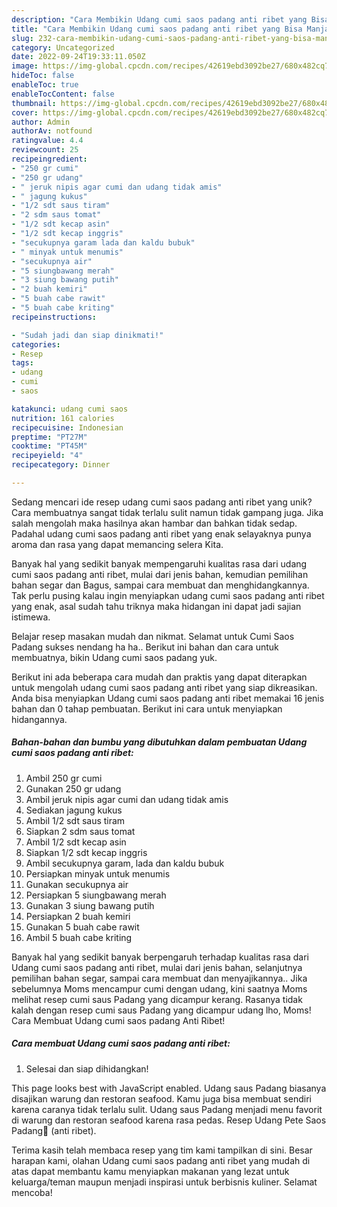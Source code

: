 ```yaml
---
description: "Cara Membikin Udang cumi saos padang anti ribet yang Bisa Manjain Lidah"
title: "Cara Membikin Udang cumi saos padang anti ribet yang Bisa Manjain Lidah"
slug: 232-cara-membikin-udang-cumi-saos-padang-anti-ribet-yang-bisa-manjain-lidah
category: Uncategorized
date: 2022-09-24T19:33:11.050Z
image: https://img-global.cpcdn.com/recipes/42619ebd3092be27/680x482cq70/udang-cumi-saos-padang-anti-ribet-foto-resep-utama.jpg
hideToc: false
enableToc: true
enableTocContent: false
thumbnail: https://img-global.cpcdn.com/recipes/42619ebd3092be27/680x482cq70/udang-cumi-saos-padang-anti-ribet-foto-resep-utama.jpg
cover: https://img-global.cpcdn.com/recipes/42619ebd3092be27/680x482cq70/udang-cumi-saos-padang-anti-ribet-foto-resep-utama.jpg
author: Admin
authorAv: notfound
ratingvalue: 4.4
reviewcount: 25
recipeingredient:
- "250 gr cumi"
- "250 gr udang"
- " jeruk nipis agar cumi dan udang tidak amis"
- " jagung kukus"
- "1/2 sdt saus tiram"
- "2 sdm saus tomat"
- "1/2 sdt kecap asin"
- "1/2 sdt kecap inggris"
- "secukupnya garam lada dan kaldu bubuk"
- " minyak untuk menumis"
- "secukupnya air"
- "5 siungbawang merah"
- "3 siung bawang putih"
- "2 buah kemiri"
- "5 buah cabe rawit"
- "5 buah cabe kriting"
recipeinstructions:

- "Sudah jadi dan siap dinikmati!"
categories:
- Resep
tags:
- udang
- cumi
- saos

katakunci: udang cumi saos 
nutrition: 161 calories
recipecuisine: Indonesian
preptime: "PT27M"
cooktime: "PT45M"
recipeyield: "4"
recipecategory: Dinner

---
```





Sedang mencari ide resep udang cumi saos padang anti ribet yang unik? Cara membuatnya sangat tidak terlalu sulit namun tidak gampang juga. Jika salah mengolah maka hasilnya akan hambar dan bahkan tidak sedap. Padahal udang cumi saos padang anti ribet yang enak selayaknya punya aroma dan rasa yang dapat memancing selera Kita.





Banyak hal yang sedikit banyak mempengaruhi kualitas rasa dari udang cumi saos padang anti ribet, mulai dari jenis bahan, kemudian pemilihan bahan segar dan Bagus, sampai cara membuat dan menghidangkannya. Tak perlu pusing kalau ingin menyiapkan udang cumi saos padang anti ribet yang enak,      asal sudah tahu triknya maka hidangan ini dapat jadi sajian istimewa.














Belajar resep masakan mudah dan nikmat. Selamat untuk Cumi Saos Padang sukses nendang ha ha.. Berikut ini bahan dan cara untuk membuatnya, bikin Udang cumi saos padang yuk.






Berikut ini ada beberapa cara mudah dan praktis yang dapat diterapkan untuk mengolah udang cumi saos padang anti ribet yang siap dikreasikan. Anda bisa menyiapkan Udang cumi saos padang anti ribet memakai 16 jenis bahan dan 0 tahap pembuatan. Berikut ini cara untuk menyiapkan hidangannya.

<!--inarticleads1-->

##### Bahan-bahan dan bumbu yang dibutuhkan dalam pembuatan Udang cumi saos padang anti ribet:

1. Ambil 250 gr cumi
1. Gunakan 250 gr udang
1. Ambil  jeruk nipis agar cumi dan udang tidak amis
1. Sediakan  jagung kukus
1. Ambil 1/2 sdt saus tiram
1. Siapkan 2 sdm saus tomat
1. Ambil 1/2 sdt kecap asin
1. Siapkan 1/2 sdt kecap inggris
1. Ambil secukupnya garam, lada dan kaldu bubuk
1. Persiapkan  minyak untuk menumis
1. Gunakan secukupnya air
1. Persiapkan 5 siungbawang merah
1. Gunakan 3 siung bawang putih
1. Persiapkan 2 buah kemiri
1. Gunakan 5 buah cabe rawit
1. Ambil 5 buah cabe kriting


Banyak hal yang sedikit banyak berpengaruh terhadap kualitas rasa dari Udang cumi saos padang anti ribet, mulai dari jenis bahan, selanjutnya pemilihan bahan segar, sampai cara membuat dan menyajikannya.. Jika sebelumnya Moms mencampur cumi dengan udang, kini saatnya Moms melihat resep cumi saus Padang yang dicampur kerang. Rasanya tidak kalah dengan resep cumi saus Padang yang dicampur udang lho, Moms! Cara Membuat Udang cumi saos padang Anti Ribet! 

<!--inarticleads2-->

##### Cara membuat Udang cumi saos padang anti ribet:


1. Selesai dan siap dihidangkan!

This page looks best with JavaScript enabled. Udang saus Padang biasanya disajikan warung dan restoran seafood. Kamu juga bisa membuat sendiri karena caranya tidak terlalu sulit. Udang saus Padang menjadi menu favorit di warung dan restoran seafood karena rasa pedas. Resep Udang Pete Saos Padang🍤 (anti ribet). 

Terima kasih telah membaca resep yang tim kami tampilkan di sini. Besar harapan kami, olahan Udang cumi saos padang anti ribet yang mudah di atas dapat membantu kamu menyiapkan makanan yang lezat untuk keluarga/teman maupun menjadi inspirasi untuk berbisnis kuliner. Selamat mencoba!
